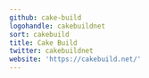 ```yaml
---
github: cake-build
logohandle: cakebuildnet
sort: cakebuild
title: Cake Build
twitter: cakebuildnet
website: 'https://cakebuild.net/'
---
```

